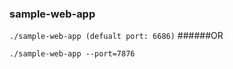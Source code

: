 ### sample-web-app

``
./sample-web-app
(defualt port: 6686)
``
######OR

``
./sample-web-app --port=7876
``
